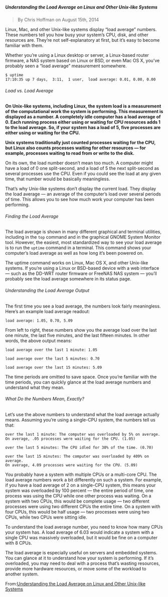 ##### Understanding the Load Average on Linux and Other Unix-like Systems

> By Chris Hoffman on August 15th, 2014

Linux, Mac, and other Unix-like systems display “load average” numbers. These numbers tell you how busy your system’s CPU, disk, and other resources are. They’re not self-explanatory at first, but it’s easy to become familiar with them.

Whether you’re using a Linux desktop or server, a Linux-based router firmware, a NAS system based on Linux or BSD, or even Mac OS X, you’ve probably seen a “load average” measurement somewhere.

```
$ uptime
17:10:35 up 7 days,  3:11,  1 user,  load average: 0.01, 0.00, 0.00
```

###### Load vs. Load Average

**On Unix-like systems, including Linux, the system load is a measurement of the computational work the system is performing. This measurement is displayed as a number. A completely idle computer has a load average of 0. Each running process either using or waiting for CPU resources adds 1 to the load average. So, if your system has a load of 5, five processes are either using or waiting for the CPU.**

**Unix systems traditionally just counted processes waiting for the CPU, but Linux also counts processes waiting for other resources — for example, processes waiting to read from or write to the disk.**

On its own, the load number doesn’t mean too much. A computer might have a load of 0 one split-second, and a load of 5 the next split-second as several processes use the CPU. Even if you could see the load at any given time, that number would be basically meaningless.

That’s why Unix-like systems don’t display the current load. They display the load average — an average of the computer’s load over several periods of time. This allows you to see how much work your computer has been performing.

###### Finding the Load Average

The load average is shown in many different graphical and terminal utilities, including in the `top` command and in the graphical GNOME System Monitor tool. However, the easiest, most standardized way to see your load average is to run the `uptime` command in a terminal. This command shows your computer’s load average as well as how long it’s been powered on.

The uptime command works on Linux, Mac OS X, and other Unix-like systems. If you’re using a Linux or BSD-based device with a web interface — such as the DD-WRT router firmware or FreeNAS NAS system — you’ll probably see the load average somewhere in its status page.

###### Understanding the Load Average Output

The first time you see a load average, the numbers look fairly meaningless. Here’s an example load average readout:

```
load average: 1.05, 0.70, 5.09
```

From left to right, these numbers show you the average load over the last one minute, the last five minutes, and the last fifteen minutes. In other words, the above output means:

```
load average over the last 1 minute: 1.05

load average over the last 5 minutes: 0.70

load average over the last 15 minutes: 5.09
```

The time periods are omitted to save space. Once you’re familiar with the time periods, you can quickly glance at the load average numbers and understand what they mean.

###### What Do the Numbers Mean, Exactly?

Let’s use the above numbers to understand what the load average actually means. Assuming you’re using a single-CPU system, the numbers tell us that:

```
over the last 1 minute: The computer was overloaded by 5% on average. 
On average, .05 processes were waiting for the CPU. (1.05)

over the last 5 minutes: The CPU idled for 30% of the time. (0.70)

over the last 15 minutes: The computer was overloaded by 409% on average. 
On average, 4.09 processes were waiting for the CPU. (5.09)
```

You probably have a system with multiple CPUs or a multi-core CPU. The load average numbers work a bit differently on such a system. For example, if you have a load average of 2 on a single-CPU system, this means your system was overloaded by 100 percent — the entire period of time, one process was using the CPU while one other process was waiting. On a system with two CPUs, this would be complete usage — two different processes were using two different CPUs the entire time. On a system with four CPUs, this would be half usage — two processes were using two CPUs, while two CPUs were sitting idle.

To understand the load average number, you need to know how many CPUs your system has. A load average of 6.03 would indicate a system with a single CPU was massively overloaded, but it would be fine on a computer with 8 CPUs.

The load average is especially useful on servers and embedded systems. You can glance at it to understand how your system is performing. If it’s overloaded, you may need to deal with a process that’s wasting resources, provide more hardware resources, or move some of the workload to another system.

From:[Understanding the Load Average on Linux and Other Unix-like Systems](https://www.howtogeek.com/194642/understanding-the-load-average-on-linux-and-other-unix-like-systems/)